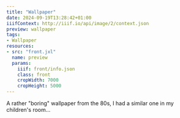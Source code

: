 ```yaml
---
title: "Wallpaper"
date: 2024-09-19T13:28:42+01:00
iiifContext: http://iiif.io/api/image/2/context.json
preview: wallpaper
tags:
- Wallpaper
resources:
- src: "front.jxl"
  name: preview
  params:
    iiif: front/info.json
    class: front
    cropWidth: 7000
    cropHeight: 5000
---
```

A rather "boring" wallpaper from the 80s, I had a similar one in my children's room...
